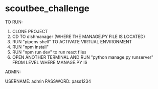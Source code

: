 # scoutbee_challenge

TO RUN: 

1. CLONE PROJECT
2. CD TO dishmanager (WHERE THE MANAGE.PY FILE IS LOCATED)
3. RUN "pipenv shell" TO ACTIVATE VIRTUAL ENVIRONMENT
4. RUN "npm install"
5. RUN "npm run dev" to run react files
6. OPEN ANOTHER TERMINAL AND RUN "python manage.py runserver" FROM LEVEL WHERE MANAGE.PY IS



ADMIN:

USERNAME: admin
PASSWORD: pass1234

